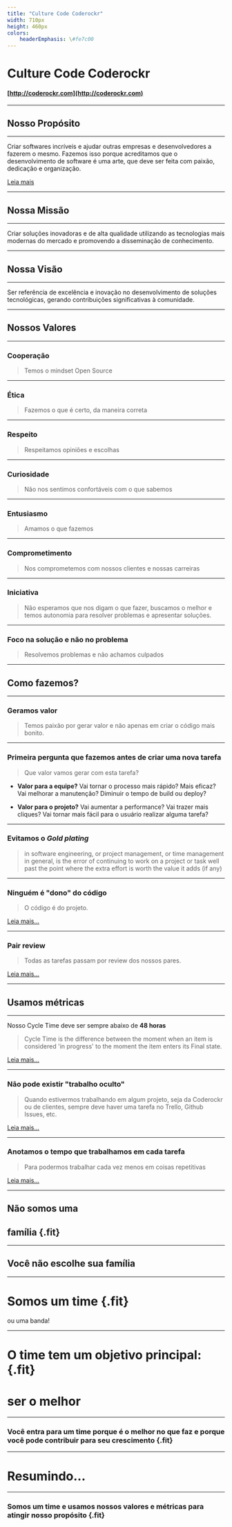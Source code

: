 ```yaml
---
title: "Culture Code Coderockr"
width: 710px
height: 460px
colors:
    headerEmphasis: \#fe7c00
---
```


# Culture Code **Coderockr**

#### [http://coderockr.com](http://coderockr.com)

---

## Nosso Propósito

---

Criar softwares incríveis e ajudar outras empresas e desenvolvedores a fazerem o mesmo. Fazemos isso porque acreditamos que o desenvolvimento de software é uma arte, que deve ser feita com paixão, dedicação e organização.

[Leia mais](https://medium.com/@eminetto/a-importancia-do-proposito-48f478577cbe#.6c5b5or8k)

---

## Nossa Missão

---

Criar soluções inovadoras e de alta qualidade utilizando as tecnologias mais modernas do mercado e promovendo a disseminação de conhecimento.

---

## Nossa Visão

---

Ser referência de excelência e inovação no desenvolvimento de soluções tecnológicas, gerando contribuições significativas à comunidade.

---

## Nossos Valores

---

### Cooperação

> Temos o mindset Open Source

---

### Ética

> Fazemos o que é certo, da maneira correta

---

### Respeito

> Respeitamos opiniões e escolhas

---

### Curiosidade

> Não nos sentimos confortáveis com o que sabemos

---

### Entusiasmo

> Amamos o que fazemos

---

### Comprometimento

> Nos comprometemos com nossos clientes e nossas carreiras

---

### Iniciativa

> Não esperamos que nos digam o que fazer, buscamos o melhor e temos autonomia para resolver problemas e apresentar soluções.

---

### Foco na solução e não no problema

> Resolvemos problemas e não achamos culpados

---

## Como fazemos?

---

### Geramos valor

> Temos paixão por gerar valor e não apenas em criar o código mais bonito.

---

### Primeira pergunta que fazemos antes de criar uma nova tarefa

> Que valor vamos gerar com esta tarefa?

- **Valor para a equipe?** Vai tornar o processo mais rápido? Mais eficaz? Vai melhorar a manutenção? Diminuir o tempo de build ou deploy?

- **Valor para o projeto?** Vai aumentar a performance? Vai trazer mais cliques? Vai tornar mais fácil para o usuário realizar alguma tarefa?

---

### Evitamos o *Gold plating*

> in software engineering, or project management, or time management in general, is the error of
> continuing to work on a project or task well past the point where the extra effort is worth the
> value it adds (if any)

---

### Ninguém é "dono" do código

> O código é do projeto.

[Leia mais...](https://blog.coderockr.com/o-sentimento-de-propriedade-do-codigo-fb02abee47f#.jmqi56zbl)

---

### Pair review

> Todas as tarefas passam por review dos nossos pares.

[Leia mais...](https://blog.coderockr.com/a-importancia-da-revisao-de-codigo-a1a8b41ed7ff#.cvepsavh5)

---

## Usamos métricas

---

Nosso Cycle Time deve ser sempre abaixo de **48 horas**

> Cycle Time is the difference between the moment when an item is considered 'in progress' to the moment the item enters its Final state.

[Leia mais...](https://blog.planrockr.com/o-que-e-lead-time-cycle-time-e-reaction-time-5bc4d13d0ac9#.4dny4j5kr)

---

### Não pode existir "trabalho oculto"

> Quando estivermos trabalhando em algum projeto, seja da Coderockr ou de clientes, sempre deve haver uma tarefa no Trello, Github Issues, etc.

[Leia mais...](https://blog.planrockr.com/innersource-c0bd795289dd#.tnhqey888)

---

### Anotamos o tempo que trabalhamos em cada tarefa

> Para podermos trabalhar cada vez menos em coisas repetitivas

[Leia mais...](https://blog.coderockr.com/estimativa-baseada-em-evidencias-c156d5527427#.9l7v5eteo)

---

## Não somos uma
## família {.fit}

---

## Você não escolhe sua família

---

# Somos um **time** {.fit}

ou uma banda!

---

# O time tem um objetivo principal: {.fit}
# ser o **melhor**

---

### Você entra para um time porque é o **melhor no que faz** e porque você pode **contribuir para seu crescimento** {.fit}

---

# Resumindo...

---

### Somos um **time** e usamos nossos **valores** e **métricas** para atingir nosso **propósito** {.fit}

